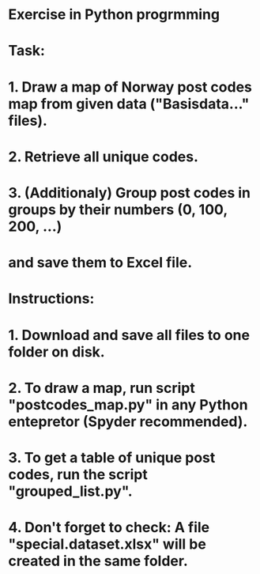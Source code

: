 # Exercise in Python progrmming
# Task:
# 1. Draw a map of Norway post codes map from given data ("Basisdata..." files).
# 2. Retrieve all unique codes.
# 3. (Additionaly) Group post codes in groups by their numbers (0, 100, 200, ...) 
#     and save them to Excel file.

# Instructions:
# 1. Download and save all files to one folder on disk.
# 2. To draw a map, run script "postcodes_map.py" in any Python entepretor (Spyder recommended).
# 3. To get a table of unique post codes, run the script "grouped_list.py".
# 4. Don't forget to check: A file "special.dataset.xlsx" will be created in the same folder.